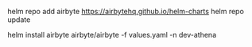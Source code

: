 helm repo add airbyte https://airbytehq.github.io/helm-charts
helm repo update

helm install airbyte airbyte/airbyte -f values.yaml -n dev-athena
